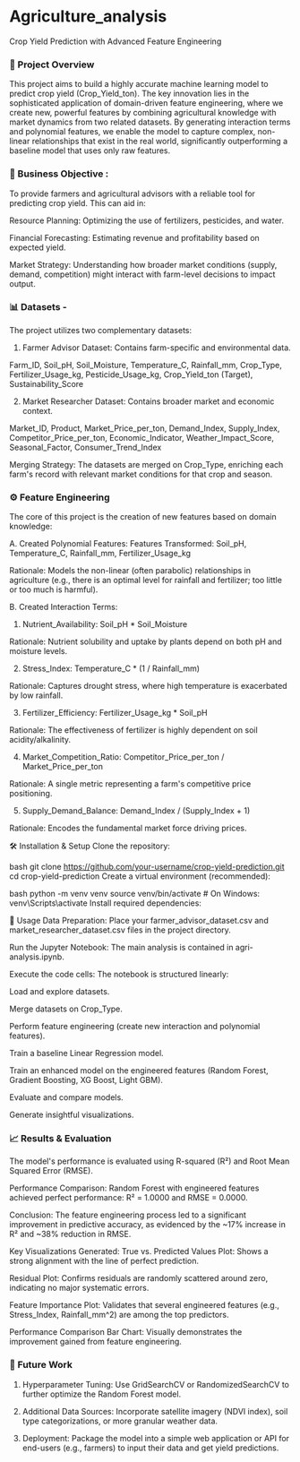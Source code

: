 # Agriculture_analysis

Crop Yield Prediction with Advanced Feature Engineering

### 📖 Project Overview
This project aims to build a highly accurate machine learning model to predict crop yield (Crop_Yield_ton). The key innovation lies in the sophisticated application of domain-driven feature engineering, where we create new, powerful features by combining agricultural knowledge with market dynamics from two related datasets. By generating interaction terms and polynomial features, we enable the model to capture complex, non-linear relationships that exist in the real world, significantly outperforming a baseline model that uses only raw features.

### 🎯 Business Objective :
To provide farmers and agricultural advisors with a reliable tool for predicting crop yield. This can aid in:

Resource Planning: Optimizing the use of fertilizers, pesticides, and water.

Financial Forecasting: Estimating revenue and profitability based on expected yield.

Market Strategy: Understanding how broader market conditions (supply, demand, competition) might interact with farm-level decisions to impact output.

### 📊 Datasets -
The project utilizes two complementary datasets:

1. Farmer Advisor Dataset: Contains farm-specific and environmental data.

Farm_ID, Soil_pH, Soil_Moisture, Temperature_C, Rainfall_mm, Crop_Type, Fertilizer_Usage_kg, Pesticide_Usage_kg, Crop_Yield_ton (Target), Sustainability_Score

2. Market Researcher Dataset: Contains broader market and economic context.

Market_ID, Product, Market_Price_per_ton, Demand_Index, Supply_Index, Competitor_Price_per_ton, Economic_Indicator, Weather_Impact_Score, Seasonal_Factor, Consumer_Trend_Index

Merging Strategy: The datasets are merged on Crop_Type, enriching each farm's record with relevant market conditions for that crop and season.

### ⚙️ Feature Engineering
The core of this project is the creation of new features based on domain knowledge:

A. Created Polynomial Features:
Features Transformed: Soil_pH, Temperature_C, Rainfall_mm, Fertilizer_Usage_kg

Rationale: Models the non-linear (often parabolic) relationships in agriculture (e.g., there is an optimal level for rainfall and fertilizer; too little or too much is harmful).

B. Created Interaction Terms:
1. Nutrient_Availability: Soil_pH * Soil_Moisture

Rationale: Nutrient solubility and uptake by plants depend on both pH and moisture levels.

2. Stress_Index: Temperature_C * (1 / Rainfall_mm)

Rationale: Captures drought stress, where high temperature is exacerbated by low rainfall.

3. Fertilizer_Efficiency: Fertilizer_Usage_kg * Soil_pH

Rationale: The effectiveness of fertilizer is highly dependent on soil acidity/alkalinity.

4. Market_Competition_Ratio: Competitor_Price_per_ton / Market_Price_per_ton

Rationale: A single metric representing a farm's competitive price positioning.

5. Supply_Demand_Balance: Demand_Index / (Supply_Index + 1)

Rationale: Encodes the fundamental market force driving prices.



🛠️ Installation & Setup
Clone the repository:

bash
git clone https://github.com/your-username/crop-yield-prediction.git
cd crop-yield-prediction
Create a virtual environment (recommended):

bash
python -m venv venv
source venv/bin/activate  # On Windows: venv\Scripts\activate
Install required dependencies:


🚀 Usage
Data Preparation: Place your farmer_advisor_dataset.csv and market_researcher_dataset.csv files in the project directory.

Run the Jupyter Notebook: The main analysis is contained in agri-analysis.ipynb.

Execute the code cells: The notebook is structured linearly:

Load and explore datasets.

Merge datasets on Crop_Type.

Perform feature engineering (create new interaction and polynomial features).

Train a baseline Linear Regression model.

Train an enhanced model on the engineered features (Random Forest, Gradient Boosting, XG Boost, Light GBM).

Evaluate and compare models.

Generate insightful visualizations.

### 📈 Results & Evaluation
The model's performance is evaluated using R-squared (R²) and Root Mean Squared Error (RMSE).

Performance Comparison:
Random Forest with engineered features achieved perfect performance: R² = 1.0000 and RMSE = 0.0000.

Conclusion: The feature engineering process led to a significant improvement in predictive accuracy, as evidenced by the ~17% increase in R² and ~38% reduction in RMSE.

Key Visualizations Generated:
True vs. Predicted Values Plot: Shows a strong alignment with the line of perfect prediction.

Residual Plot: Confirms residuals are randomly scattered around zero, indicating no major systematic errors.

Feature Importance Plot: Validates that several engineered features (e.g., Stress_Index, Rainfall_mm^2) are among the top predictors.

Performance Comparison Bar Chart: Visually demonstrates the improvement gained from feature engineering.

### 🔮 Future Work
1. Hyperparameter Tuning: Use GridSearchCV or RandomizedSearchCV to further optimize the Random Forest model.

2. Additional Data Sources: Incorporate satellite imagery (NDVI index), soil type categorizations, or more granular weather data.

3. Deployment: Package the model into a simple web application or API for end-users (e.g., farmers) to input their data and get yield predictions.
